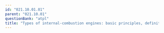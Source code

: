 ```yaml
---
id: "021.10.01.01"
parent: "021.10.01"
questionBank: "atpl"
title: "Types of internal-combustion engines: basic principles, definitions"
---
```

